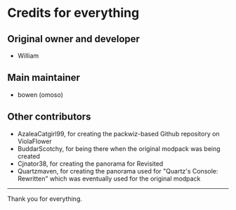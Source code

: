 # Credits for everything

## Original owner and developer
- William

## Main maintainer
- bowen (omoso)

## Other contributors
- AzaleaCatgirl99, for creating the packwiz-based Github repository on ViolaFlower
- BuddarScotchy, for being there when the original modpack was being created
- Cjnator38, for creating the panorama for Revisited
- Quartzmaven, for creating the panorama used for "Quartz's Console: Rewritten" which was eventually used for the original modpack

------------------------
Thank you for everything.
